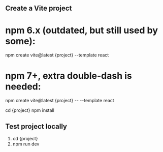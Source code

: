 ## Create a Vite project
# npm 6.x (outdated, but still used by some):
npm create vite@latest {project} --template react

# npm 7+, extra double-dash is needed:
npm create vite@latest {project} -- --template react

cd {project}
npm install

## Test project locally
1. cd {project}
2. npm run dev
